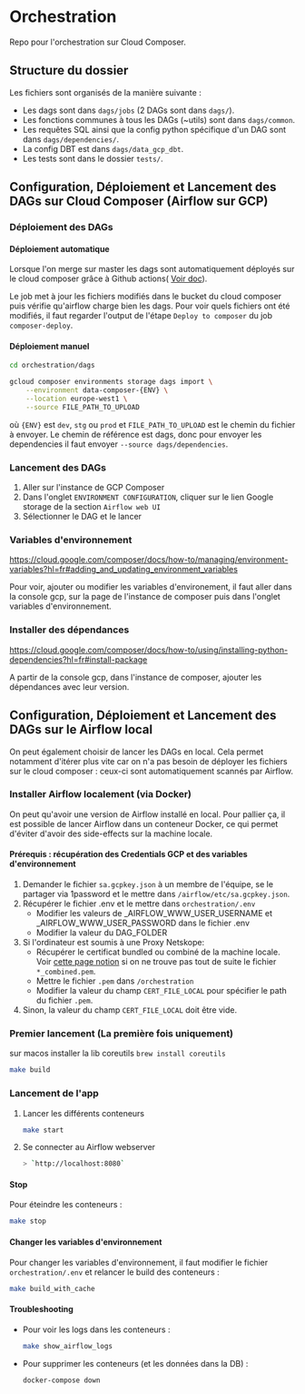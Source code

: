 # Orchestration

Repo pour l'orchestration sur Cloud Composer.

## Structure du dossier

Les fichiers sont organisés de la manière suivante :

- Les dags sont dans `dags/jobs` (2 DAGs sont dans `dags/`).
- Les fonctions communes à tous les DAGs (~utils) sont dans `dags/common`.
- Les requêtes SQL ainsi que la config python spécifique d'un DAG sont dans `dags/dependencies/`.
- La config DBT est dans `dags/data_gcp_dbt`.
- Les tests sont dans le dossier `tests/`.

## Configuration, Déploiement et Lancement des DAGs sur Cloud Composer (Airflow sur GCP)

### Déploiement des DAGs

#### Déploiement automatique

Lorsque l'on merge sur master les dags sont automatiquement déployés sur le cloud composer grâce à Github actions( [Voir doc](../README.md#cd)).

Le job met à jour les fichiers modifiés dans le bucket du cloud composer puis vérifie qu'airflow charge bien les dags. Pour voir quels fichiers ont été modifiés, il faut regarder l'output de l'étape `Deploy to composer` du job `composer-deploy`.

#### Déploiement manuel

```bash
cd orchestration/dags

gcloud composer environments storage dags import \
    --environment data-composer-{ENV} \
    --location europe-west1 \
    --source FILE_PATH_TO_UPLOAD
```

où `{ENV}` est `dev`, `stg` ou `prod` et `FILE_PATH_TO_UPLOAD` est le chemin du fichier à envoyer. Le chemin de référence est dags, donc pour envoyer les dependencies il faut envoyer `--source dags/dependencies`.

### Lancement des DAGs

1. Aller sur l'instance de GCP Composer
2. Dans l'onglet `ENVIRONMENT CONFIGURATION`, cliquer sur le lien Google storage de la section `Airflow web UI`
3. Sélectionner le DAG et le lancer

### Variables d'environnement

<https://cloud.google.com/composer/docs/how-to/managing/environment-variables?hl=fr#adding_and_updating_environment_variables>

Pour voir, ajouter ou modifier les variables d'environement, il faut aller dans la console gcp, sur la page de l'instance de composer puis dans l'onglet variables d'environnement.

### Installer des dépendances

<https://cloud.google.com/composer/docs/how-to/using/installing-python-dependencies?hl=fr#install-package>

A partir de la console gcp, dans l'instance de composer, ajouter les dépendances avec leur version.

## Configuration, Déploiement et Lancement des DAGs sur le Airflow local

On peut également choisir de lancer les DAGs en local. Cela permet notamment d'itérer plus vite car on n'a pas besoin de déployer les fichiers sur le cloud composer : ceux-ci sont automatiquement scannés par Airflow.

### Installer Airflow localement (via Docker)

On peut qu'avoir une version de Airflow installé en local. Pour pallier ça, il est possible de lancer Airflow dans un conteneur Docker, ce qui permet d'éviter d'avoir des side-effects sur la machine locale.

#### Prérequis : récupération des Credentials GCP et des variables d'environnement

1. Demander le fichier `sa.gcpkey.json` à un membre de l'équipe, se le partager via 1password et le mettre dans `/airflow/etc/sa.gcpkey.json`.
2. Récupérer le fichier .env et le mettre dans `orchestration/.env`
   - Modifier les valeurs de _AIRFLOW_WWW_USER_USERNAME et _AIRFLOW_WWW_USER_PASSWORD dans le fichier .env
   - Modifier la valeur du DAG_FOLDER
3. Si l'ordinateur est soumis à une Proxy Netskope:
    - Récupérer le certificat bundled ou combiné de la machine locale. Voir [cette page notion](https://www.notion.so/passcultureapp/Proxyfication-des-outils-du-pass-d1f0da09eafb4158904e9197bbe7c1d4?pvs=4#10cad4e0ff98805ba61efcea26075d65) si on ne trouve pas tout de suite le fichier `*_combined.pem`.
    - Mettre le fichier `.pem` dans `/orchestration`
    - Modifier la valeur du champ `CERT_FILE_LOCAL` pour spécifier le path du fichier `.pem`.
4. Sinon, la valeur du champ `CERT_FILE_LOCAL` doit être vide.

### Premier lancement (La première fois uniquement)
sur macos installer la lib coreutils `brew install coreutils`

```sh
make build
```


### Lancement de l'app

1. Lancer les différents conteneurs

    ```sh
    make start
    ```

2. Se connecter au Airflow webserver

    ```sh
    > `http://localhost:8080`
    ```

#### Stop

Pour éteindre les conteneurs :

```sh
make stop
```

#### Changer les variables d'environnement

Pour changer les variables d'environnement, il faut modifier le fichier `orchestration/.env` et relancer le build des conteneurs :

```sh
make build_with_cache
```

#### Troubleshooting

- Pour voir les logs dans les conteneurs :

    ```sh
    make show_airflow_logs
    ```

- Pour supprimer les conteneurs (et les données dans la DB) :

    ```sh
    docker-compose down
    ```
